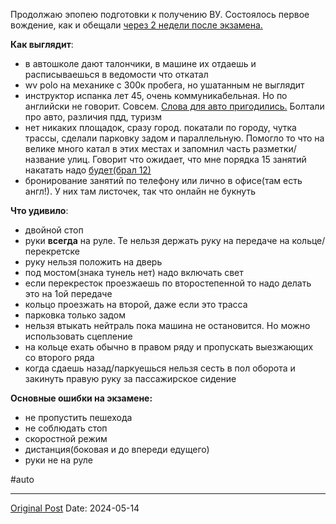 Продолжаю эпопею подготовки к получению ВУ. Состоялось первое вождение, как и обещали [через 2 недели после экзамена.](2128.md)

**Как выглядит**:
- в автошколе дают талончики, в машине их отдаешь и расписываешься в ведомости что откатал
- wv polo на механике с 300к пробега, но ушатанным не выглядит
- инструктор испанка лет 45, очень коммуникабельная. Но по английски не говорит. Совсем. [Слова для авто пригодились.](2171.md) Болтали про авто, различия пдд, туризм
- нет никаких площадок, сразу город. покатали по городу, чутка трассы, сделали парковку задом и параллельную. Помогло то что на велике много катал в этих местах и запомнил часть разметки/название улиц. Говорит что ожидает, что мне порядка 15 занятий накатать надо [будет(брал 12)](1356.md)
- бронирование занятий по телефону или лично в офисе(там есть англ!). У них там листочек, так что онлайн не букнуть

**Что удивило**:
- двойной стоп
- руки **всегда** на руле. Те нельзя держать руку на передаче на кольце/перекретске
- руку нельзя положить на дверь
- под мостом(знака тунель нет) надо включать свет
- если перекресток проезжаешь по второстепенной то надо делать это на 1ой передаче
- кольцо проезжать на второй, даже если это трасса
- парковка только задом
- нельзя втыкать нейтраль пока машина не остановится. Но можно использовать сцепление
- на кольце ехать обычно в правом ряду и пропускать выезжающих со второго ряда
- когда сдаешь назад/паркуешься нельзя сесть в пол оборота и закинуть правую руку за пассажирское сидение 

**Основные ошибки на экзамене:**
- не пропустить пешехода
- не соблюдать стоп
- скоростной режим
- дистанция(боковая и до впереди едущего)
- руки не на руле

#auto

---
[Original Post](https://t.me/lev2tarragona/2194)
Date: 2024-05-14
